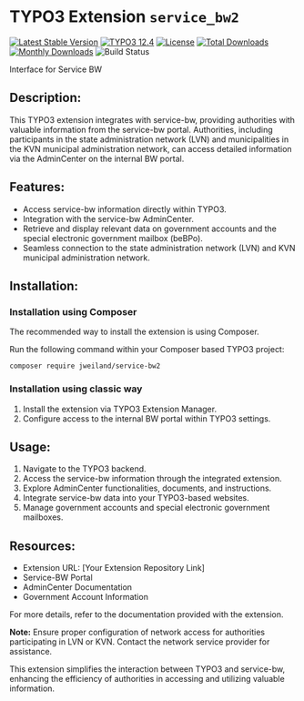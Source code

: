 # TYPO3 Extension `service_bw2`

[![Latest Stable Version](https://poser.pugx.org/jweiland/service-bw2/v/stable.svg)](https://packagist.org/packages/jweiland/service-bw2)
[![TYPO3 12.4](https://img.shields.io/badge/TYPO3-12.4-green.svg)](https://get.typo3.org/version/12)
[![License](http://poser.pugx.org/jweiland/service-bw2/license)](https://packagist.org/packages/jweiland/service-bw2)
[![Total Downloads](https://poser.pugx.org/jweiland/service-bw2/downloads.svg)](https://packagist.org/packages/jweiland/service-bw2)
[![Monthly Downloads](https://poser.pugx.org/jweiland/service-bw2/d/monthly)](https://packagist.org/packages/jweiland/service-bw2)
![Build Status](https://github.com/jweiland-net/service_bw2/actions/workflows/testscorev12.yml/badge.svg)

Interface for Service BW

## Description:
This TYPO3 extension integrates with service-bw, providing authorities with valuable information from the service-bw portal. Authorities, including participants in the state administration network (LVN) and municipalities in the KVN municipal administration network, can access detailed information via the AdminCenter on the internal BW portal.

## Features:

- Access service-bw information directly within TYPO3.
- Integration with the service-bw AdminCenter.
- Retrieve and display relevant data on government accounts and the special electronic government mailbox (beBPo).
- Seamless connection to the state administration network (LVN) and KVN municipal administration network.

## Installation:

### Installation using Composer

The recommended way to install the extension is using Composer.

Run the following command within your Composer based TYPO3 project:

```
composer require jweiland/service-bw2
```

### Installation using classic way

1. Install the extension via TYPO3 Extension Manager.
2. Configure access to the internal BW portal within TYPO3 settings.

## Usage:

1. Navigate to the TYPO3 backend.
2. Access the service-bw information through the integrated extension.
3. Explore AdminCenter functionalities, documents, and instructions.
4. Integrate service-bw data into your TYPO3-based websites.
5. Manage government accounts and special electronic government mailboxes.

## Resources:

- Extension URL: [Your Extension Repository Link]
- Service-BW Portal
- AdminCenter Documentation
- Government Account Information

For more details, refer to the documentation provided with the extension.

**Note:** Ensure proper configuration of network access for authorities participating in LVN or KVN. Contact the network service provider for assistance.

This extension simplifies the interaction between TYPO3 and service-bw, enhancing the efficiency of authorities in accessing and utilizing valuable information.
